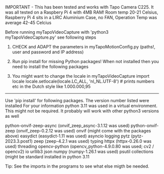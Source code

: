 IMPORTANT - 
This has been tested and works with Tapo Camera C225. It was all tested on a Raspbery Pi 4 with 4MB RAM!
Room temp 20-21 Celsius, Raspberry Pi 4 sits in a LIRC Aluminium Case, no FAN, Operation Temp was average 42-45 Celcius

Before running myTapoVideoCapture  with 'python3 myTapoVideoCapture.py' see following steps

1) CHECK and ADAPT the parameters in myTapoMotionConfig.py  (paths!, user and password and IP address)

2) Run pip install for missing Python packages!
When not installed then you need to install the following packages 

3) You might want to change the locale in myTapoVideoCapture
import locale
locale.setlocale(locale.LC_ALL, 'nl_NL.UTF-8')  # prints numbers etc in the Dutch style  like 1.000.000,95
--------

Use 'pip install' for following packages. 
The version number listed were installed
For your information python 3.11 was used in a virtual environment. 
This might not be required. It probably will work with other python3 versions as well

python-onvif-zeep-async  (onvif_zeep_async-3.1.12 was used)
python-onvif-zeep        (onvif_zeep-0.2.12 was used)
onvif         (might come with the packages above)
easydict     (easydict-1.11 was used)
asyncio
logging
pytz         (pytz-2023.3.post1)
zeep         (zeep-4.2.1 was used)
typing
httpx        (httpx-0.26.0 was used)
threading 
opencv-python  (opencv_python-4.9.0.80  was used;  cv2  / opencv2)
io
urllib3
json
numpy  (numpy-1.26.1 was used)
psutil
collections (might be standard installed in python 3.11

Tip: See the imports in the programs to see what else migth be needed. 
